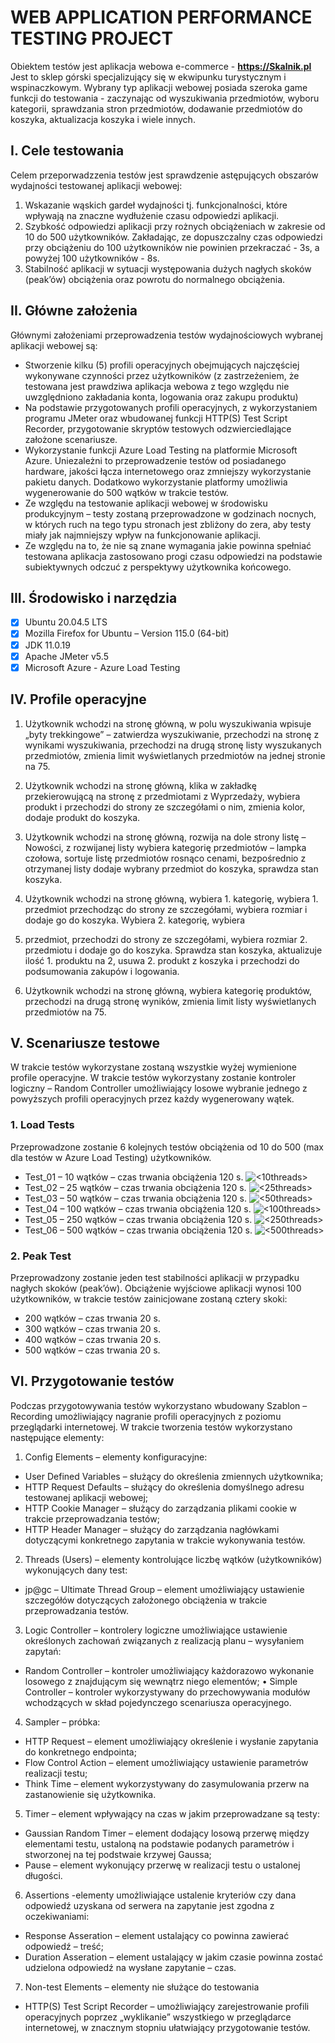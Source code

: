 # WEB APPLICATION PERFORMANCE TESTING PROJECT

Obiektem testów jest aplikacja webowa e-commerce - **https://Skalnik.pl**
Jest to sklep górski specjalizujący się w ekwipunku turystycznym i wspinaczkowym.
Wybrany typ aplikacji webowej posiada szeroka game funkcji do testowania - zaczynając od wyszukiwania przedmiotów, wyboru kategorii, sprawdzania stron przedmiotów, dodawanie przedmiotów do koszyka, aktualizacja koszyka i wiele innych.

## I. Cele testowania
Celem przeporwadzzenia testów jest sprawdzenie astępujących obszarów wydajności testowanej aplikacji webowej:
1. Wskazanie wąskich gardeł wydajności tj. funkcjonalności, które wpływają na znaczne wydłużenie czasu odpowiedzi aplikacji.
2. Szybkość odpowiedzi aplikacji przy rożnych obciążeniach w zakresie od 10 do 500 użytkowników. Zakładając, ze dopuszczalny czas odpowiedzi przy obciążeniu do 100 użytkowników nie powinien przekraczać - 3s, a powyżej 100 użytkowników -  8s.
3. Stabilność aplikacji w sytuacji występowania dużych nagłych skoków (peak’ów) obciążenia oraz powrotu do normalnego obciążenia.

## II. Główne założenia
Głównymi założeniami przeprowadzenia testów wydajnościowych wybranej aplikacji webowej są:
- Stworzenie kilku (5) profili operacyjnych obejmujących najczęściej wykonywane czynności przez użytkowników (z zastrzeżeniem, że testowana jest prawdziwa aplikacja webowa z tego względu nie uwzględniono zakładania konta, logowania oraz zakupu produktu)
- Na podstawie przygotowanych profili operacyjnych, z wykorzystaniem programu JMeter oraz wbudowanej funkcji HTTP(S) Test Script Recorder, przygotowanie skryptów testowych odzwierciedlające założone scenariusze.
- Wykorzystanie funkcji Azure Load Testing na platformie Microsoft Azure. Uniezależni to przeprowadzenie testów od posiadanego hardware, jakości łącza internetowego oraz zmniejszy wykorzystanie pakietu danych. Dodatkowo wykorzystanie platformy umożliwia wygenerowanie do 500 wątków w trakcie testów.
- Ze względu na testowanie aplikacji webowej w środowisku produkcyjnym – testy zostaną przeprowadzone w godzinach nocnych, w których ruch na tego typu stronach jest zbliżony do zera, aby testy miały jak najmniejszy wpływ na funkcjonowanie aplikacji.
- Ze względu na to, że nie są znane wymagania jakie powinna spełniać testowana aplikacja zastosowano progi czasu odpowiedzi na podstawie subiektywnych odczuć z perspektywy użytkownika końcowego.

## III. Środowisko i narzędzia
- [x] Ubuntu 20.04.5 LTS
- [x] Mozilla Firefox for Ubuntu – Version 115.0 (64-bit)
- [x] JDK 11.0.19
- [x] Apache JMeter v5.5
- [x] Microsoft Azure - Azure Load Testing

## IV. Profile operacyjne
1. Użytkownik wchodzi na stronę główną, w polu wyszukiwania wpisuje „byty trekkingowe” – zatwierdza wyszukiwanie, przechodzi na stronę z wynikami wyszukiwania, przechodzi na drugą stronę listy wyszukanych przedmiotów, zmienia limit wyświetlanych przedmiotów na jednej stronie na 75.

2. Użytkownik wchodzi na stronę główną, klika w zakładkę przekierowującą na stronę z przedmiotami z Wyprzedaży, wybiera produkt i przechodzi do strony ze szczegółami o nim, zmienia kolor, dodaje produkt do koszyka.

3. Użytkownik wchodzi na stronę główną,  rozwija na dole strony listę – Nowości, z rozwijanej listy wybiera kategorię przedmiotów – lampka czołowa, sortuje listę przedmiotów rosnąco cenami, bezpośrednio z otrzymanej listy dodaje wybrany przedmiot do koszyka, sprawdza stan koszyka.

4. Użytkownik wchodzi na stronę główną, wybiera 1. kategorię, wybiera 1. przedmiot przechodząc do strony ze szczegółami, wybiera rozmiar i dodaje go do koszyka. Wybiera 2. kategorię, wybiera
2. przedmiot, przechodzi do strony ze szczegółami, wybiera rozmiar 2. przedmiotu i dodaje go do koszyka. Sprawdza stan koszyka, aktualizuje ilość 1. produktu na 2, usuwa 2. produkt z koszyka i przechodzi do podsumowania zakupów i logowania.

5. Użytkownik wchodzi na stronę główną, wybiera kategorię produktów, przechodzi na drugą stronę wyników, zmienia limit listy wyświetlanych przedmiotów na 75.

## V. Scenariusze testowe
W trakcie testów wykorzystane zostaną wszystkie wyżej wymienione profile operacyjne. W trakcie testów wykorzystany zostanie kontroler logiczny – Random Controller umożliwiający losowe wybranie jednego z powyższych profili operacyjnych przez każdy wygenerowany wątek.

### 1. Load Tests
Przeprowadzone zostanie 6 kolejnych testów obciążenia od 10 do 500 (max dla testów w Azure Load Testing) użytkowników.
- Test_01 	– 10 wątków 	– czas trwania obciążenia 120 s.
![<10threads>](<images/threads/10 threads.png>)
- Test_02 	– 25 wątków 	– czas trwania obciążenia 120 s.
![<25threads>](<images/threads/25 threads.png>)
- Test_03	– 50 wątków 	– czas trwania obciążenia 120 s.
![<50threads>](<images/threads/50 threads.png>)
- Test_04 	– 100 wątków 	– czas trwania obciążenia 120 s.
![<100threads>](<images/threads/100 threads.png>)
- Test_05 	– 250 wątków 	– czas trwania obciążenia 120 s.
![<250threads>](<images/threads/250 threads.png>)
- Test_06 	– 500 wątków 	– czas trwania obciążenia 120 s.
![<500threads>](<images/threads/500 threads.png>)

### 2. Peak Test
Przeprowadzony zostanie jeden test stabilności aplikacji w przypadku nagłych skoków (peak’ów).
Obciążenie wyjściowe aplikacji wynosi 100 użytkowników, w trakcie testów zainicjowane zostaną cztery skoki:
- 200 wątków 	– czas trwania 20 s.
- 300 wątków 	– czas trwania 20 s.
- 400 wątków 	– czas trwania 20 s.
- 500 wątków 	– czas trwania 20 s.
![<PeakThreads>](<images/threads/peak test threads.png>)

## VI. Przygotowanie testów
Podczas przygotowywania testów wykorzystano wbudowany Szablon – Recording
umożliwiający nagranie profili operacyjnych z poziomu przeglądarki internetowej.
W trakcie tworzenia testów wykorzystano następujące elementy:
![<testPlan>](<images/TestPlan.png>)
1. Config Elements – elementy konfiguracyjne:
- User Defined Variables – służący do określenia zmiennych użytkownika;
- HTTP Request Defaults – służący do określenia domyślnego adresu testowanej
aplikacji webowej;
- HTTP Cookie Manager – służący do zarządzania plikami cookie w trakcie
przeprowadzania testów;
- HTTP Header Manager – służący do zarządzania nagłówkami dotyczącymi
konkretnego zapytania w trakcie wykonywania testów.
2. Threads (Users) – elementy kontrolujące liczbę wątków (użytkowników) wykonujących
dany test:
- jp@gc – Ultimate Thread Group – element umożliwiający ustawienie szczegółów
dotyczących założonego obciążenia w trakcie przeprowadzania testów.
3. Logic Controller – kontrolery logiczne umożliwiające ustawienie określonych zachowań
związanych z realizacją planu – wysyłaniem zapytań:
- Random Controller – kontroler umożliwiający każdorazowo wykonanie losowego
z znajdującym się wewnątrz niego elementów;
• Simple Controller – kontroler wykorzystywany do przechowywania modułów
wchodzących w skład pojedynczego scenariusza operacyjnego.
4. Sampler – próbka:
- HTTP Request – element umożliwiający określenie i wysłanie zapytania do
konkretnego endpointa;
- Flow Control Action – element umożliwiający ustawienie parametrów realizacji testu;
- Think Time – element wykorzystywany do zasymulowania przerw na zastanowienie
się użytkownika.
5. Timer – element wpływający na czas w jakim przeprowadzane są testy:
- Gaussian Random Timer – element dodający losową przerwę między elementami
testu, ustaloną na podstawie podanych parametrów i stworzonej na tej podstwaie
krzywej Gaussa;
- Pause – element wykonujący przerwę w realizacji testu o ustalonej długości.
6. Assertions -elementy umożliwiające ustalenie kryteriów czy dana odpowiedź uzyskana od
serwera na zapytanie jest zgodna z oczekiwaniami:
- Response Asseration – element ustalający co powinna zawierać odpowiedź – treść;
- Duration Asseration – element ustalający w jakim czasie powinna zostać udzielona
odpowiedź na wysłane zapytanie – czas.
7. Non-test Elements – elementy nie służące do testowania
- HTTP(S) Test Script Recorder – umożliwiający zarejestrowanie profili operacyjnych
poprzez „wyklikanie” wszystkiego w przeglądarce internetowej, w znacznym stopniu
ułatwiający przygotowanie testów.

